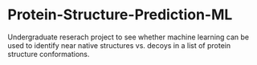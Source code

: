# Protein-Structure-Prediction-ML
Undergraduate reserach project to see whether machine learning can be used to identify near native structures vs. decoys in a list of protein structure conformations.
